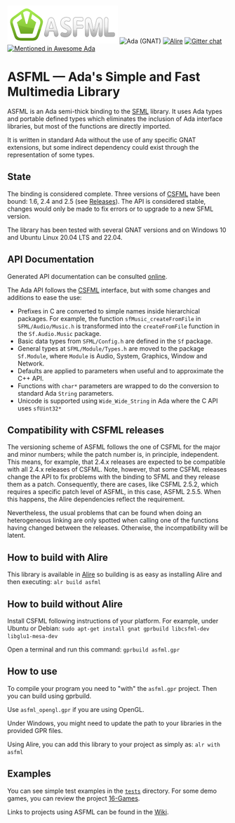 [![ASFML logo](images/ASFML_Logo.png)](https://www.sfml-dev.org)
![Ada (GNAT)](https://github.com/mgrojo/ASFML/workflows/Ada%20(GNAT)/badge.svg)
[![Alire](https://img.shields.io/endpoint?url=https://alire.ada.dev/badges/asfml.json)](https://alire.ada.dev/crates/asfml.html)
[![Gitter chat](https://badges.gitter.im/gitterHQ/gitter.png)](https://gitter.im/ada-lang/Lobby)
[![Mentioned in Awesome Ada](https://awesome.re/mentioned-badge.svg)](https://github.com/ohenley/awesome-ada)

# ASFML — Ada's Simple and Fast Multimedia Library

ASFML is an Ada semi-thick binding to the [SFML](https://www.sfml-dev.org/)
library. It uses Ada types and portable defined types which eliminates the inclusion of Ada interface libraries, but most of the functions are directly imported.

It is written in standard Ada without the use of any specific GNAT extensions, but some indirect dependency could exist through the representation of some types.

## State

The binding is considered complete. Three versions of [CSFML](https://github.com/SFML/CSFML)
 have been bound: 1.6, 2.4 and 2.5 (see [Releases](https://github.com/mgrojo/ASFML/releases/)). The API is considered stable, changes would only be made to fix errors or to upgrade to a new SFML version.

The library has been tested with several GNAT versions and on Windows 10 and Ubuntu Linux 20.04 LTS and 22.04.

## API Documentation

Generated API documentation can be consulted [online](https://mgrojo.github.io/ASFML/doc/).

The Ada API follows the [CSFML](https://26.customprotocol.com/csfml/index.htm) interface, but
with some changes and additions to ease the use:
* Prefixes in C are converted to simple names inside hierarchical packages. For example, the
function `sfMusic_createFromFile` in `SFML/Audio/Music.h` is transformed into the `createFromFile`
function in the `Sf.Audio.Music` package.
* Basic data types from `SFML/Config.h` are defined in the `Sf` package.
* General types at `SFML/Module/Types.h` are moved to the package `Sf.Module`, where `Module`
is Audio, System, Graphics, Window and Network.
* Defaults are applied to parameters when useful and to approximate the C++ API.
* Functions with `char*` parameters are wrapped to do the conversion to standard Ada `String`
  parameters.
* Unicode is supported using `Wide_Wide_String` in Ada where the C API uses `sfUint32*`

## Compatibility with CSFML releases
The versioning scheme of ASFML follows the one of CSFML for the major
and minor numbers; while the patch number is, in principle,
independent. This means, for example, that 2.4.x releases are expected
to be compatible with all 2.4.x releases of CSFML. Note, however, that
some CSFML releases change the API to fix problems with the binding to
SFML and they release them as a patch. Consequently, there are cases,
like CSFML 2.5.2, which requires a specific patch level of ASFML, in this
case, ASFML 2.5.5. When this happens, the Alire dependencies reflect
the requirement.

Nevertheless, the usual problems that can be found when doing an
heterogeneous linking are only spotted when calling one of the
functions having changed between the releases. Otherwise, the
incompatibility will be latent.

## How to build with Alire

This library is available in [Alire](https://alire.ada.dev/) so building is as easy as installing Alire and then executing:
`alr build asfml`

## How to build without Alire

Install CSFML following instructions of your platform. For example, under Ubuntu or Debian:
`sudo apt-get install gnat gprbuild libcsfml-dev libglu1-mesa-dev`

Open a terminal and run this command:
`gprbuild asfml.gpr`

## How to use

To compile your program you need to "with" the `asfml.gpr` project. Then
you can build using gprbuild.

Use `asfml_opengl.gpr` if you are using OpenGL.

Under Windows, you might need to update the path to your libraries in the
provided GPR files.

Using Alire, you can add this library to your project as simply as:
`alr with asfml`

## Examples
You can see simple test examples in the [`tests`](./tests/) directory. For some demo games,
you can review the project [16-Games](https://github.com/mgrojo/16-Games).

Links to projects using ASFML can be found in the
[Wiki](https://github.com/mgrojo/ASFML/wiki#list-of-projects-using-asfml).
